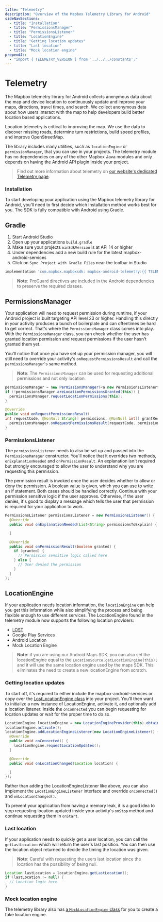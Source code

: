 ```yaml
---
title: "Telemetry"
description: "Overview of the Mapbox Telemetry Library for Android"
sideNavSections:
  - title: "Installation"
  - title: "PermissionsManager"
  - title: "PermissionsListener"
  - title: "LocationEngine"
  - title: "Getting location updates"
  - title: "Last location"
  - title: "Mock location engine"
prependJs:
  - "import { TELEMETRY_VERSION } from '../../../constants';"
---
```


# Telemetry

The Mapbox telemetry library for Android collects anonymous data about the map and device location to continuously update and improve your maps, directions, travel times, and search. We collect anonymous data about how users interact with the map to help developers build better location based applications.

Location telemetry is critical to improving the map. We use the data to discover missing roads, determine turn restrictions, build speed profiles, and improve OpenStreetMap.

The library includes many utilities, such as `locationEngine` or `permissionManager`, that you can use in your projects. The telemetry module has no dependencies on any of the other Mapbox Java modules and only depends on having the Android API plugin inside your project.

> Find out more information about telemetry on [our website's dedicated Telemetry page](https://www.mapbox.com/telemetry/).

### Installation

To start developing your application using the Mapbox telemetry library for Android, you'll need to first decide which installation method works best for you. The SDK is fully compatible with Android using Gradle.

## Gradle

1. Start Android Studio
2. Open up your applications `build.gradle`
3. Make sure your projects `minSdkVersion` is at API 14 or higher
4. Under dependencies add a new build rule for the latest mapbox-android-services
5. Click on `Sync Project with Gradle Files` near the toolbar in Studio

```groovy
implementation 'com.mapbox.mapboxsdk: mapbox-android-telemetry:{{ TELEMETRY_VERSION }}'
```

> **Note:** ProGuard directives are included in the Android dependencies to preserve the required classes.


## PermissionsManager

Your application will need to request permission during runtime, if your Android project is built targeting API level 23 or higher. Handling this directly in your activity produces a bunch of boilerplate and can oftentimes be hard to get correct. That's where the `PermissionsManager` class comes into play. With the `PermissionsManager` class, you can check whether the user has granted location permission and request permissions if the user hasn't granted them yet.

You'll notice that once you have set up your permission manager, you will still need to override your activity's `onRequestPermissionsResult` and call the `permissionsManager`'s same method.

> **Note:** The `PermissionsManager` can be used for requesting additional permissions and not only location.

```java
permissionsManager = new PermissionsManager(<a new PermissionsListener>);
if (!permissionsManager.areLocationPermissionsGranted(this)) {
  permissionsManager.requestLocationPermissions(this);
}

@Override
public void onRequestPermissionsResult(
int requestCode, @NonNull String[] permissions, @NonNull int[] grantResults) {
  permissionsManager.onRequestPermissionsResult(requestCode, permissions, grantResults);
}
```

### PermissionsListener

The `permissionsListener` needs to also be set up and passed into the `PermissionsManager` constructor. You'll notice that it overrides two methods, `onExplanationNeeded` and `onPermissionResult`. An explanation isn't required but strongly encouraged to allow the user to understand why you are requesting this permission.

The permission result is invoked once the user decides whether to allow or deny the permission. A boolean value is given, which you can use to write an if statement. Both cases should be handled correctly. Continue with your permission sensitive logic if the user approves. Otherwise, if the user denies, it's good to display a message which tells the user that permission is required for your application to work.

```java
PermissionsListener permissionsListener = new PermissionsListener() {
  @Override
  public void onExplanationNeeded(List<String> permissionsToExplain) {

  }

  @Override
  public void onPermissionResult(boolean granted) {
    if (granted) {
      // Permission sensitive logic called here
    } else {
      // User denied the permission
    }
  }
};
```

## LocationEngine

If your application needs location information, the `locationEngine` can help you get this information while also simplifying the process and being flexible enough to use different services. The LocationEngine found in the telemetry module now supports the following location providers:

- [LOST](https://github.com/mapzen/lost/)
- Google Play Services
- Android Location
- Mock Location Engine

> **Note:** if you are using our Android Maps SDK, you can also set the locationEngine equal to the `LocationSource.getLocationEngine(this);` and it will use the same location engine used by the maps SDK. This eliminates the need to create a new locationEngine from scratch.

### Getting location updates

To start off, it's required to either include the mapbox-android-services or copy over the [LostLocationEngine class](https://github.com/mapbox/mapbox-events-android/blob/c4e28e8ec737fbbad543d495b084b5da86cf1b80/liblocation/src/main/java/com/mapbox/android/core/location/LostLocationEngine.java) into your project. You'll then want to initialize a new instance of LocationEngine, activate it, and optionally add a location listener. Inside the `onConnected` you can begin requesting for location updates or wait for the proper time to do so.

```java
LocationEngine locationEngine = new LocationEngineProvider(this).obtainBestLocationEngineAvailable();
locationEngine.activate();
locationEngine.addLocationEngineListener(new LocationEngineListener() {
  @Override
  public void onConnected() {
    locationEngine.requestLocationUpdates();
  }

  @Override
  public void onLocationChanged(Location location) {

  }
});
```

Rather than adding the LocationEngineListener like above, you can also implement the `LocationEngineListener` interface and override `onConnected()` and `onLocationChanged()`.

To prevent your application from having a memory leak, it is a good idea to stop requesting location updated inside your activity's `onStop` method and continue requesting them in `onStart`.

### Last location

If your application needs to quickly get a user location, you can call the `getLastLocation` which will return the user's last position. You can then use the location object returned to decide the timing the location was given.

> **Note:** Careful with requesting the users last location since the location has the possibility of being null.

```java
Location lastLocation = locationEngine.getLastLocation();
if (lastLocation != null) {
  // Location logic here
}
```

### Mock location engine

The telemetry library also has [a `MockLocationEngine` class](https://github.com/mapbox/mapbox-events-android/blob/master/liblocation/src/main/java/com/mapbox/android/core/location/MockLocationEngine.java) for you to create a fake location engine. 